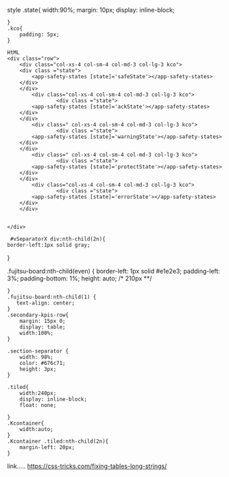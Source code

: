 style
  .state{
        width:90%;
        margin: 10px;
        display: inline-block;
       
        
    }
    .kco{
        padding: 5px;
    }
    
    HtML
    <div class="row">
		<div class="col-xs-4 col-sm-4 col-md-3 col-lg-3 kco">
		<div class ="state">	
			<app-safety-states [state]='safeState'></app-safety-states>
		</div>
		</div>
			<div class="col-xs-4 col-sm-4 col-md-3 col-lg-3 kco">
					<div class ="state">
			<app-safety-states [state]='ackState'></app-safety-states>
		</div>
		</div>
			<div class=" col-xs-4 col-sm-4 col-md-3 col-lg-3 kco">
					<div class ="state">
			<app-safety-states [state]='warningState'></app-safety-states>
		</div>
		</div>
			<div class=" col-xs-4 col-sm-4 col-md-3 col-lg-3 kco">
					<div class ="state">
			<app-safety-states [state]='protectState'></app-safety-states>
		</div>
		</div>
			<div class="col-xs-4 col-sm-4 col-md-3 col-lg-3 kco">
					<div class ="state">
			<app-safety-states [state]='errorState'></app-safety-states>
		</div>
		</div>
		
		
	</div>
	
	 #vSeparatorX div:nth-child(2n){
    border-left:1px solid gray;
  }

  .fujitsu-board:nth-child(even) {
    border-left: 1px solid #e1e2e3;
    padding-left: 3%;
    padding-bottom: 1%;
    height: auto; /* 210px **/
  
    
    }
    .fujitsu-board:nth-child(1) {
       text-align: center; 
    }
    .secondary-kpis-row{
        margin: 15px 0;
        display: table;
        width:100%;
    }
   
    .section-separator {
        width: 98%;
        color: #676c71;
        height: 3px;
    }

    .tiled{
        width:240px; 
        display: inline-block;
        float: none;
        
    }
    .Kcontainer{
        width:auto;  
    }
    .Kcontainer .tiled:nth-child(2n){
        margin-left: 20px;  
    }
    
link.....
https://css-tricks.com/fixing-tables-long-strings/
